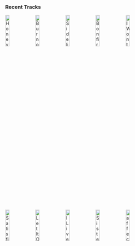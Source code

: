 ### Recent Tracks
[<img src='https://lastfm.freetls.fastly.net/i/u/300x300/b78ec16f7bbd4c39969328afcd344b8d.png' width='16%' height='16%' alt='Honey In The Summer'>](https://www.last.fm/music/public/_/honey%2bin%2bthe%2bsummer)&nbsp;&nbsp;&nbsp;&nbsp;[<img src='https://lastfm.freetls.fastly.net/i/u/300x300/be85878649914d8f648f5f92d6132e4f.png' width='16%' height='16%' alt='Burnout'>](https://www.last.fm/music/john%2beatherly/_/burnout)&nbsp;&nbsp;&nbsp;&nbsp;[<img src='https://lastfm.freetls.fastly.net/i/u/300x300/26c4123ca04943122e0b2581aacb2d13.png' width='16%' height='16%' alt='Sidelines'>](https://www.last.fm/music/laura%2bdreyfuss/_/sidelines)&nbsp;&nbsp;&nbsp;&nbsp;[<img src='https://lastfm.freetls.fastly.net/i/u/300x300/d9b3eb298897528c7d4986235820171f.png' width='16%' height='16%' alt='Bonfire Heart'>](https://www.last.fm/music/james%2bblunt/_/bonfire%2bheart)&nbsp;&nbsp;&nbsp;&nbsp;[<img src='https://lastfm.freetls.fastly.net/i/u/300x300/a271fbaaaa024a1dca49a5b7aeb23166.png' width='16%' height='16%' alt='I Wont Fight It'>](https://www.last.fm/music/andrew%2bbelle/_/i%2bwon%2527t%2bfight%2bit)&nbsp;&nbsp;&nbsp;&nbsp;<br>[<img src='https://lastfm.freetls.fastly.net/i/u/300x300/139c56b88bc4b641b7cc726551b2bc07.png' width='16%' height='16%' alt='Satisfied (feat. MAX)'>](https://www.last.fm/music/galantis/_/satisfied%2b%2528feat.%2bmax%2529)&nbsp;&nbsp;&nbsp;&nbsp;[<img src='https://lastfm.freetls.fastly.net/i/u/300x300/f166cd00ceddc3e591afbcc6e99b2d76.png' width='16%' height='16%' alt='Let It Out'>](https://www.last.fm/music/gary%2bwright/_/let%2bit%2bout)&nbsp;&nbsp;&nbsp;&nbsp;[<img src='https://lastfm.freetls.fastly.net/i/u/300x300/a6db79e1b3744e1a8e871cb913554258.png' width='16%' height='16%' alt='I Lived'>](https://www.last.fm/music/onerepublic/_/i%2blived)&nbsp;&nbsp;&nbsp;&nbsp;[<img src='https://lastfm.freetls.fastly.net/i/u/300x300/b735f08e5d39b5e7866b7d84fb92feb7.png' width='16%' height='16%' alt='Sister Christian'>](https://www.last.fm/music/night%2branger/_/sister%2bchristian)&nbsp;&nbsp;&nbsp;&nbsp;[<img src='https://lastfm.freetls.fastly.net/i/u/300x300/6e8f19468a08ffcc687246922dfe8180.png' width='16%' height='16%' alt='affection'>](https://www.last.fm/music/between%2bfriends/_/affection)&nbsp;&nbsp;&nbsp;&nbsp;<br>